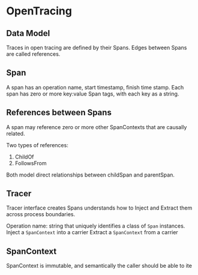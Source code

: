 # OpenTracing

## Data Model
Traces in open tracing are defined by their Spans. Edges between Spans are called references. 

## Span
A span has an operation name, start timestamp, finish time stamp. Each span has zero or more key:value Span tags, with each key as a string. 


## References between Spans

A span may reference zero or more other SpanContexts that are causally related. 

Two types of references:
1. ChildOf
2. FollowsFrom

Both model direct relationships between childSpan and parentSpan. 


## Tracer

Tracer interface creates Spans understands how to Inject and Extract them across process boundaries. 

Operation name: string that uniquely identifies a class of `Span` instances. 
Inject a `SpanContext` into a carrier
Extract a `SpanContext` from a carrier

## SpanContext
SpanContext is immutable, and semantically the caller should be able to ite
